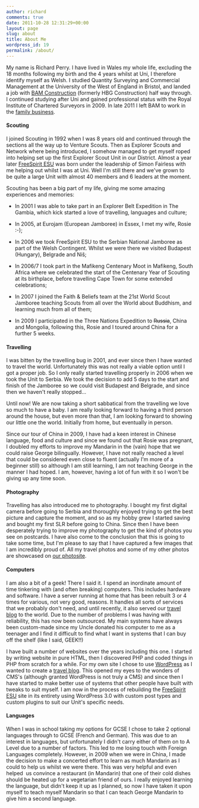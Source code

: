 ```yaml
---
author: richard
comments: true
date: 2011-10-28 12:31:29+00:00
layout: page
slug: about
title: About Me
wordpress_id: 19
permalink: /about/
---
```


My name is Richard Perry. I have lived in Wales my whole life, excluding the 18 months following my birth and the 4 years whilst at Uni, I therefore identify myself as Welsh. I studied Quantity Surveying and Commercial Management at the University of the West of England in Bristol, and landed a job with [BAM Construction](http://www.bam.co.uk) (formerly HBG Construction) half way through. I continued studying after Uni and gained professional status with the Royal Institute of Chartered Surveyors in 2009. In late 2011 I left BAM to work in the [family business](http://www.cpconstruction.co.uk).


#### Scouting


I joined Scouting in 1992 when I was 8 years old and continued through the sections all the way up to Venture Scouts. Then as Explorer Scouts and Network where being introduced, I somehow managed to get myself roped into helping set up the first Explorer Scout Unit in our District. Almost a year later [FreeSpirit ESU](http://www.freespiritesu.org.uk/) was born under the leadership of Simon Fairless with me helping out whilst I was at Uni. Well I'm still there and we've grown to be quite a large Unit with almost 40 members and 6 leaders at the moment.

Scouting has been a big part of my life, giving me some amazing experiences and memories:



	
  * In 2001 I was able to take part in an Explorer Belt Expedition in The Gambia, which kick started a love of travelling, languages and culture;

	
  * In 2005, at Eurojam (European Jamboree) in Essex, I met my wife, Rosie :-);

	
  * In 2006 we took FreeSpirit ESU to the Serbian National Jamboree as part of the Welsh Contingent. Whilst we were there we visited Budapest (Hungary), Belgrade and Niš;

	
  * In 2006/7 I took part in the Mafikeng Centenary Moot in Mafikeng, South Africa where we celebrated the start of the Centenary Year of Scouting at its birthplace, before travelling Cape Town for some extended celebrations;

	
  * In 2007 I joined the Faith & Beliefs team at the 21st World Scout Jamboree teaching Scouts from all over the World about Buddhism, and learning much from all of them;

	
  * In 2009 I participated in the Three Nations Expedition to <del>Russia</del>, China and Mongolia, following this, Rosie and I toured around China for a further 5 weeks.




#### Travelling


I was bitten by the travelling bug in 2001, and ever since then I have wanted to travel the world. Unfortunately this was not really a viable option until I got a proper job. So I only really started travelling properly in 2006 when we took the Unit to Serbia. We took the decision to add 5 days to the start and finish of the Jamboree so we could visit Budapest and Belgrade, and since then we haven't really stopped...

Until now! We are now taking a short sabbatical from the travelling we love so much to have a baby. I am really looking forward to having a third person around the house, but even more than that, I am looking forward to showing our little one the world. Initially from home, but eventually in person.

Since our tour of China in 2009, I have had a keen interest in Chinese language, food and culture and since we found out that Rosie was pregnant, I doubled my efforts to improve my Mandarin in the (vain) hope that we could raise George bilingually. However, I have not really reached a level that could be considered even close to fluent (actually I'm more of a beginner still) so although I am still learning, I am not teaching George in the manner I had hoped. I am, however, having a lot of fun with it so I won't be giving up any time soon.


#### Photography


Travelling has also introduced me to photography. I bought my first digital camera before going to Serbia and thoroughly enjoyed trying to get the best picture and capture the moment, and so as my hobby grew I started saving and bought my first SLR before going to China. Since then I have been desperately trying to improve my photography to get the kind of photos you see on postcards. I have also come to the conclusion that this is going to take some time, but I'm please to say that I have captured a few images that I am incredibly proud of. All my travel photos and some of my other photos are showcased on [our photosite](http://photos.perry-online.me.uk/).


#### Computers


I am also a bit of a geek! There I said it. I spend an inordinate amount of time tinkering with (and often breaking) computers. This includes hardware and software. I have a server running at home that has been rebuilt 3 or 4 times for various, not very good, reasons. It handles all sorts of services that we probably don't need, and until recently, it also served our [travel blog](http://travel.perry-online.me.uk/) to the world. Due to the number of problems I was having with reliability, this has now been outsourced. My main systems have always been custom-made since my Uncle donated his computer to me as a teenager and I find it difficult to find what I want in systems that I can buy off the shelf (like I said, GEEK!!)

I have built a number of websites over the years including this one. I started by writing website in pure HTML, then I discovered PHP and coded things in PHP from scratch for a while. For my own site I chose to use [WordPress](http://www.wordpress.org/) as I wanted to create a [travel blog](http://travel.perry-online.me.uk/). This opened my eyes to the wonders of CMS's (although granted WordPress is not truly a CMS) and since then I have started to make better use of systems that other people have built with tweaks to suit myself. I am now in the process of rebuilding the [FreeSpirit ESU](http://www.freespiritesu.org.uk/) site in its entirety using WordPress 3.0 with custom post types and custom plugins to suit our Unit's specific needs.


#### Languages


When I was in school taking my options for GCSE I chose to take 2 optional languages through to GCSE (French and German). This was due to an interest in languages, but unfortunately I didn't carry either of them on to A Level due to a number of factors. This led to me losing touch with Foreign Languages completely. However, in 2009 when we were in China, I made the decision to make a concerted effort to learn as much Mandarin as I could to help us whilst we were there. This was very helpful and even helped  us convince a restaurant (in Mandarin) that one of their cold dishes should be heated up for a vegetarian friend of ours. I really enjoyed learning the language, but didn't keep it up as I planned, so now I have taken it upon myself to teach myself Mandarin so that I can teach George Mandarin to give him a second language.
